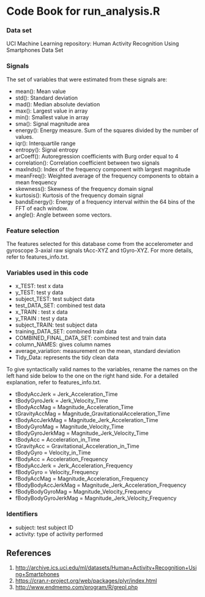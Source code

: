 Code Book for run_analysis.R
============================

### Data set

UCI Machine Learning repository: Human Activity Recognition Using Smartphones Data Set

### Signals

The set of variables that were estimated from these signals are: 

*  mean(): Mean value
*  std(): Standard deviation
*  mad(): Median absolute deviation 
*  max(): Largest value in array
*  min(): Smallest value in array
*  sma(): Signal magnitude area
*  energy(): Energy measure. Sum of the squares divided by the number of values. 
*  iqr(): Interquartile range 
*  entropy(): Signal entropy
*  arCoeff(): Autoregression coefficients with Burg order equal to 4
*  correlation(): Correlation coefficient between two signals
*  maxInds(): Index of the frequency component with largest magnitude
*  meanFreq(): Weighted average of the frequency components to obtain a mean frequency
*  skewness(): Skewness of the frequency domain signal 
*  kurtosis(): Kurtosis of the frequency domain signal 
*  bandsEnergy(): Energy of a frequency interval within the 64 bins of the FFT of each window.
*  angle(): Angle between some vectors.

### Feature selection

The features selected for this database come from the accelerometer and gyroscope 3-axial raw signals tAcc-XYZ and tGyro-XYZ.
For more details, refer to features_info.txt.

### Variables used in this code

* x_TEST: test x data
* y_TEST: test y data
* subject_TEST: test subject data
* test_DATA_SET: combined test data
* x_TRAIN : test x data
* y_TRAIN : test y data
* subject_TRAIN: test subject data
* training_DATA_SET: combined train data
* COMBINED_FINAL_DATA_SET: combined test and train data
* column_NAMES: gives column names
* average_variation: measurement on the mean, standard deviation
* Tidy_Data: represents the tidy clean data

To give syntactically valid names to the variables, rename the names on the left hand side below to the one
on the right hand side. For a detailed explanation, refer to features_info.txt.

* tBodyAccJerk = Jerk_Acceleration_Time
* tBodyGyroJerk = Jerk_Velocity_Time
* tBodyAccMag = Magnitude_Acceleration_Time
* tGravityAccMag = Magnitude_GravitationalAcceleration_Time
* tBodyAccJerkMag = Magnitude_Jerk_Acceleration_Time
* tBodyGyroMag = Magnitude_Velocity_Time
* tBodyGyroJerkMag = Magnitude_Jerk_Velocity_Time
* tBodyAcc = Acceleration_in_Time
* tGravityAcc = Gravitational_Acceleration_in_Time
* tBodyGyro = Velocity_in_Time
* fBodyAcc = Acceleration_Frequency
* fBodyAccJerk = Jerk_Acceleration_Frequency
* fBodyGyro = Velocity_Frequency
* fBodyAccMag = Magnitude_Acceleration_Frequency
* fBodyBodyAccJerkMag = Magnitude_Jerk_Acceleration_Frequency
* fBodyBodyGyroMag = Magnitude_Velocity_Frequency
* fBodyBodyGyroJerkMag = Magnitude_Jerk_Velocity_Frequency

### Identifiers
* subject: test subject ID
* activity: type of activity performed


References
----------

1) http://archive.ics.uci.edu/ml/datasets/Human+Activity+Recognition+Using+Smartphones
2) https://cran.r-project.org/web/packages/plyr/index.html
3) http://www.endmemo.com/program/R/grepl.php


